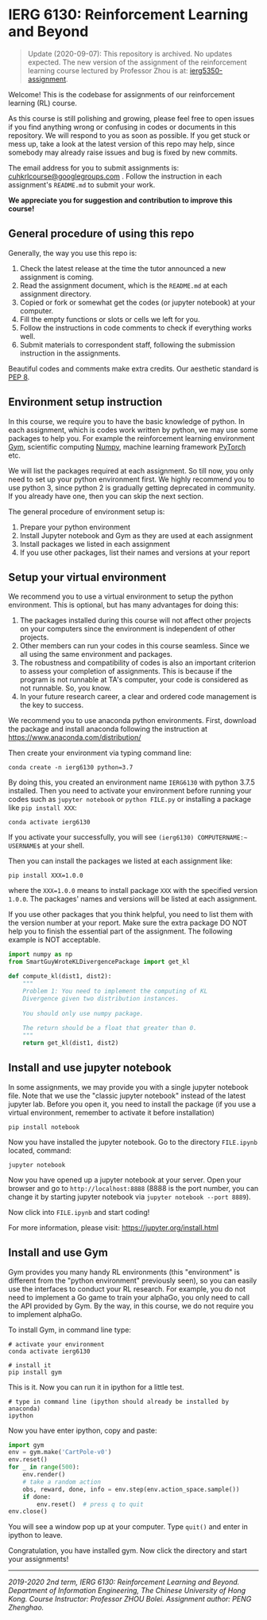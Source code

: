 # IERG 6130: Reinforcement Learning and Beyond

> Update (2020-09-07): This repository is archived. No updates expected. The new version of the assignment of the reinforcement learning course lectured by Professor Zhou is at: [ierg5350-assignment](https://github.com/cuhkrlcourse/ierg5350-assignment).

Welcome! This is the codebase for assignments of our reinforcement learning (RL) course. 

As this course is still polishing and growing, please feel free to open issues if you find anything wrong or confusing in codes or documents in this repository. We will respond to you as soon as possible. If you get stuck or mess up, take a look at the latest version of this repo may help, since somebody may already raise issues and bug is fixed by new commits.

The email address for you to submit assignments is: cuhkrlcourse@googlegroups.com . Follow the instruction in each assignment's `README.md` to submit your work.

**We appreciate you for suggestion and contribution to improve this course!**





## General procedure of using this repo

Generally, the way you use this repo is:

1. Check the latest release at the time the tutor announced a new assignment is coming.
2. Read the assignment document, which is the `README.md` at each assignment directory.
3. Copied or fork or somewhat get the codes (or jupyter notebook) at your computer.
4. Fill the empty functions or slots or cells we left for you.
5. Follow the instructions in code comments to check if everything works well.
6. Submit materials to correspondent staff, following the submission instruction in the assignments.

Beautiful codes and comments make extra credits. Our aesthetic standard is [PEP 8](https://www.python.org/dev/peps/pep-0008/).



## Environment setup instruction

In this course, we require you to have the basic knowledge of python. In each assignment, which is codes work written by python, we may use some packages to help you. For example the reinforcement learning environment [Gym](https://gym.openai.com/), scientific computing [Numpy](https://numpy.org/), machine learning framework [PyTorch](https://pytorch.org/) etc.

We will list the packages required at each assignment. So till now, you only need to set up your python environment first. We highly recommend you to use python 3, since python 2 is gradually getting deprecated in community. If you already have one, then you can skip the next section.

The general procedure of environment setup is:

1. Prepare your python environment
2. Install Jupyter notebook and Gym as they are used at each assignment
3. Install packages we listed in each assignment
4. If you use other packages, list their names and versions at your report



## Setup your virtual environment

We recommend you to use a virtual environment to setup the python environment. This is optional, but has many advantages for doing this:

1. The packages installed during this course will not affect other projects on your computers since the environment is independent of other projects.
2. Other members can run your codes in this course seamless. Since we all using the same environment and packages.
3. The robustness and compatibility of codes is also an important criterion to assess your completion of assignments. This is because if the program is not runnable at TA's computer, your code is considered as not runnable. So, you know.
4. In your future research career, a clear and ordered code management is the key to success.

We recommend you to use anaconda python environments. First, download the package and install anaconda following the instruction at https://www.anaconda.com/distribution/

Then create your environment via typing command line:

```
conda create -n ierg6130 python=3.7
```

By doing this, you created an environment name `IERG6130` with python 3.7.5 installed. Then you need to activate your environment before running your codes such as `jupyter notebook` or `python FILE.py` or installing a package like `pip install XXX`:

```
conda activate ierg6130
```

If you activate your successfully, you will see `(ierg6130) COMPUTERNAME:~ USERNAME$` at your shell.

Then you can install the packages we listed at each assignment like:

```
pip install XXX=1.0.0
```

where the `XXX=1.0.0` means to install package `XXX` with the specified version `1.0.0`. The packages' names and versions will be listed at each assignment.

If you use other packages that you think helpful, you need to list them with the version number at your report. Make sure the extra package DO NOT help you to finish the essential part of the assignment. The following example is NOT acceptable.

```python
import numpy as np
from SmartGuyWroteKLDivergencePackage import get_kl

def compute_kl(dist1, dist2):
    """
    Problem 1: You need to implement the computing of KL
    Divergence given two distribution instances.
    
    You should only use numpy package.
    
    The return should be a float that greater than 0.
    """
    return get_kl(dist1, dist2)
```



## Install and use  jupyter notebook

In some assignments, we may provide you with a single jupyter notebook file. Note that we use the "classic jupyter notebook" instead of the latest jupyter lab. Before you open it, you need to install the package (if you use a virtual environment, remember to activate it before installation)

```
pip install notebook
```

Now you have installed the jupyter notebook. Go to the directory  `FILE.ipynb` located, command:

```
jupyter notebook
```

Now you have opened up a jupyter notebook at your server. Open your browser and go to `http://localhost:8888`  (8888 is the port number, you can change it by starting jupyter notebook via `jupyter notebook --port 8889`).

Now click into `FILE.ipynb` and start coding!

For more information, please visit: https://jupyter.org/install.html



## Install and use Gym

Gym provides you many handy RL environments (this "environment" is different from the "python environment" previously seen), so you can easily use the interfaces to conduct your RL research. For example, you do not need to implement a Go game to train your alphaGo, you only need to call the API provided by Gym. By the way, in this course, we do not require you to implement alphaGo.

To install Gym, in command line type:

```
# activate your environment
conda activate ierg6130

# install it
pip install gym
```

This is it. Now you can run it in ipython for a little test.

```
# type in command line (ipython should already be installed by anaconda)
ipython
```

Now you have enter ipython, copy and paste:

```python
import gym
env = gym.make('CartPole-v0')
env.reset()
for _ in range(500):
    env.render()
    # take a random action
    obs, reward, done, info = env.step(env.action_space.sample())
    if done:
        env.reset()  # press q to quit
env.close()
```

You will see a window pop up at your computer. Type `quit()` and enter in ipython to leave. 

Congratulation, you have installed gym. Now click the directory and start your assignments! 



------

*2019-2020 2nd term, IERG 6130: Reinforcement Learning and Beyond. Department of Information Engineering, The Chinese University of Hong Kong. Course Instructor: Professor ZHOU Bolei. Assignment author: PENG Zhenghao.*